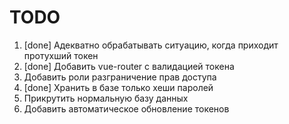 # TODO

1. [done] Адекватно обрабатывать ситуацию, когда приходит протухший токен
2. [done] Добавить vue-router с валидацией токена
3. Добавить роли разграничение прав доступа
4. [done] Хранить в базе только хеши паролей
5. Прикрутить нормальную базу данных
6. Добавить автоматическое обновление токенов
